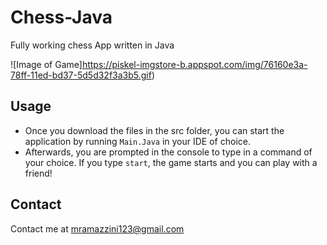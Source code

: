 # Chess-Java

Fully working chess App written in Java

![Image of Game]https://piskel-imgstore-b.appspot.com/img/76160e3a-78ff-11ed-bd37-5d5d32f3a3b5.gif)

## Usage

- Once you download the files in the src folder, you can start the application by running `Main.Java` in your IDE of choice.
- Afterwards, you are prompted in the console to type in a command of your choice. If you type `start`, the game starts and you can play with a friend!

## Contact

Contact me at mramazzini123@gmail.com 

